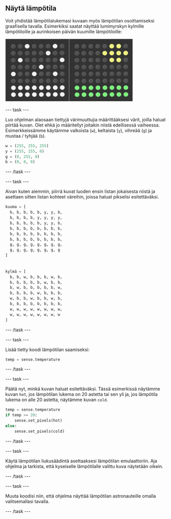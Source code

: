 ## Näytä lämpötila

Voit yhdistää lämpötilalukemasi kuvaan myös lämpötilan osoittamiseksi graafisella tavalla. Esimerkiksi saatat näyttää lumimyrskyn kylmille lämpötiloille ja aurinkoisen päivän kuumille lämpötiloille:

![Kuuma ja kylmä](images/hot-and-cold.png)

--- task ---

Luo ohjelman alaosaan tiettyjä värimuuttujia määrittääksesi värit, joilla haluat piirtää kuvan. Olet ehkä jo määritellyt joitakin niistä edellisessä vaiheessa. Esimerkkeissämme käytämme valkoista (`w`), keltaista (`y`), vihreää (`g`) ja mustaa / tyhjää (`b`).

```python
w = (255, 255, 255)
y = (255, 255, 0)
g = (0, 255, 0)
b = (0, 0, 0)
```

--- /task ---

--- task ---

Aivan kuten aiemmin, piirrä kuvat luoden ensin listan jokaisesta niistä ja asettaen sitten listan kohteet väreihin, joissa haluat pikselisi esitettäväksi.

```python
kuuma = [
  b, b, b, b, b, y, y, b,
  b, b, b, b, y, y, y, y,
  b, b, b, b, b, y, y, b,
  b, b, b, b, b, b, b, b,
  b, b, b, b, b, b, b, b,
  b, b, b, b, b, b, b, b,
  g, g, g, g, g, g, g, g,
  g, g, g, g, g, g, g, g
]


kylmä = [
  b, b, w, b, b, b, w, b,
  b, b, b, b, b, w, b, b,
  b, w, b, b, b, b, b, w,
  b, b, b, b, w, b, b, b,
  w, b, b, w, b, b, w, b,
  b, b, b, b, b, b, b, b,
  w, w, w, w, w, w, w, w,
  w, w, w, w, w, w, w, w
]
```

--- /task ---

--- task ---

Lisää tietty koodi lämpötilan saamiseksi:

```python
temp = sense.temperature
```

--- /task ---

--- task ---

Päätä nyt, minkä kuvan haluat esitettäväksi. Tässä esimerkissä näytämme kuvan `hot`, jos lämpötilan lukema on 20 astetta tai sen yli ja, jos lämpötila lukema on alle 20 astetta, näytämme kuvan `cold`.

```python
temp = sense.temperature
if temp >= 20:
    sense.set_pixels(hot)
else:
    sense.set_pixels(cold)
```

--- /task ---

--- task ---

Käytä lämpötilan liukusäädintä asettaaksesi lämpötilan emulaattoriin. Aja ohjelma ja tarkista, että kyseiselle lämpötilalle valittu kuva näytetään oikein.

--- /task ---

--- task ---

Muuta koodisi niin, että ohjelma näyttää lämpötilan astronauteille omalla valitsemallasi tavalla.

--- /task ---